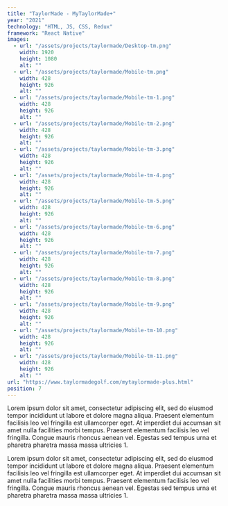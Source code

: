 ```yaml
---
title: "TaylorMade - MyTaylorMade+"
year: "2021"
technology: "HTML, JS, CSS, Redux"
framework: "React Native"
images:
  - url: "/assets/projects/taylormade/Desktop-tm.png"
    width: 1920
    height: 1080
    alt: ""
  - url: "/assets/projects/taylormade/Mobile-tm.png"
    width: 428
    height: 926
    alt: ""
  - url: "/assets/projects/taylormade/Mobile-tm-1.png"
    width: 428
    height: 926
    alt: ""
  - url: "/assets/projects/taylormade/Mobile-tm-2.png"
    width: 428
    height: 926
    alt: ""
  - url: "/assets/projects/taylormade/Mobile-tm-3.png"
    width: 428
    height: 926
    alt: ""
  - url: "/assets/projects/taylormade/Mobile-tm-4.png"
    width: 428
    height: 926
    alt: ""
  - url: "/assets/projects/taylormade/Mobile-tm-5.png"
    width: 428
    height: 926
    alt: ""
  - url: "/assets/projects/taylormade/Mobile-tm-6.png"
    width: 428
    height: 926
    alt: ""
  - url: "/assets/projects/taylormade/Mobile-tm-7.png"
    width: 428
    height: 926
    alt: ""
  - url: "/assets/projects/taylormade/Mobile-tm-8.png"
    width: 428
    height: 926
    alt: ""
  - url: "/assets/projects/taylormade/Mobile-tm-9.png"
    width: 428
    height: 926
    alt: ""
  - url: "/assets/projects/taylormade/Mobile-tm-10.png"
    width: 428
    height: 926
    alt: ""
  - url: "/assets/projects/taylormade/Mobile-tm-11.png"
    width: 428
    height: 926
    alt: ""
url: "https://www.taylormadegolf.com/mytaylormade-plus.html"
position: 7
---
```


Lorem ipsum dolor sit amet, consectetur adipiscing elit, sed do eiusmod tempor incididunt ut labore et dolore magna aliqua. Praesent elementum facilisis leo vel fringilla est ullamcorper eget. At imperdiet dui accumsan sit amet nulla facilities morbi tempus. Praesent elementum facilisis leo vel fringilla. Congue mauris rhoncus aenean vel. Egestas sed tempus urna et pharetra pharetra massa massa ultricies 1.

Lorem ipsum dolor sit amet, consectetur adipiscing elit, sed do eiusmod tempor incididunt ut labore et dolore magna aliqua. Praesent elementum facilisis leo vel fringilla est ullamcorper eget. At imperdiet dui accumsan sit amet nulla facilities morbi tempus. Praesent elementum facilisis leo vel fringilla. Congue mauris rhoncus aenean vel. Egestas sed tempus urna et pharetra pharetra massa massa ultricies 1.
